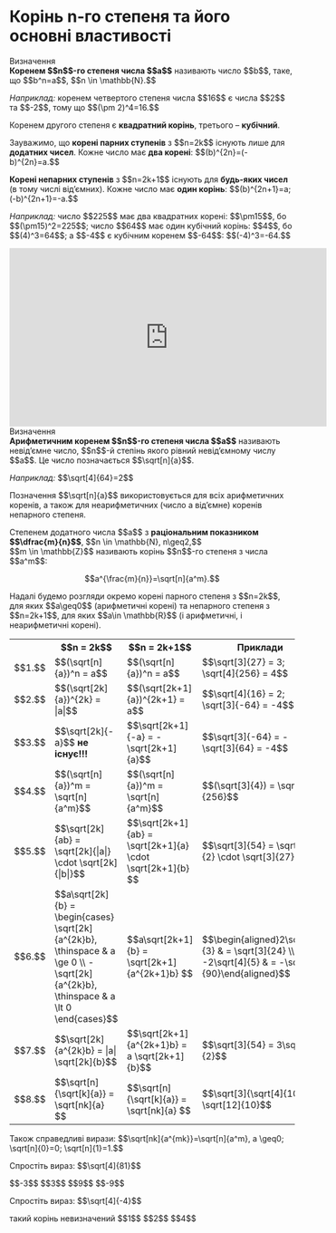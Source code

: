 # Корінь n-го степеня та його основні властивості

<div class="space">
<div class="eoz-wrap">
<span class="eoz">Визначення</span>
<div class="eoz-text">
<b>Коренем $$n$$-го степеня числа $$a$$</b> називають число $$b$$, таке, що $$b^n=a$$, $$n \in \mathbb{N}.$$
</div>
</div>
</div>

<p><i>Наприклад:</i> коренем четвертого степеня числа $$16$$ є числа $$2$$ та $$-2$$, тому що $$(\pm 2)^4=16.$$</p>

<div class="space">
</div>

<p>Коренем другого степеня є <b>квадратний корінь</b>, третього – <b>кубічний</b>.</p>

<div class="space">
</div>

<p>Зауважимо, що <b>корені парних ступенів</b> з $$n=2k$$ існують лише для <b>додатних чисел</b>. Кожне число має <b>два корені</b>: $$(b)^{2n}=(-b)^{2n}=a.$$</p>

<div class="space">
</div>

<p><b>Корені непарних ступенів</b> з $$n=2k+1$$ існують для <b>будь-яких чисел</b> (в тому числі від’ємних). Кожне числo має <b>один корінь</b>: $$(b)^{2n+1}=a; (-b)^{2n+1}=-a.$$</p>

<div class="space">
</div>

<p><i>Наприклад:</i> число $$225$$ має два квадратних корені: $$\pm15$$, бо $$(\pm15)^2=225$$; число $$64$$ має один кубічний корінь: $$4$$, бо $$(4)^3=64$$; а $$-4$$ є кубічним коренем $$-64$$: $$(-4)^3=-64.$$</p>

<div class="space">
</div>

<div class="fluidMedia">
<iframe align="center" width="560" height="315" src="https://www.youtube.com/embed/HdViRgx9uLE" frameborder="0" allowfullscreen></iframe>
</div>
<div class="popup">
</div>

<div class="space">
</div>

<div class="space">
<div class="eoz-wrap">
<span class="eoz">Визначення</span>
<div class="eoz-text">
<b>Арифметичним коренем $$n$$-го степеня числа $$a$$</b> називають невід’ємне число, $$n$$-й степінь якого рівний невід’ємному числу $$a$$. Це число позначається $$\sqrt[n]{a}$$.
</div>
</div>
</div>

<p><i>Наприклад:</i> $$\sqrt[4]{64}=2$$</p>

<div class="space">
</div>

<p>Пoзначення $$\sqrt[n]{a}$$ використовується для всіх арифметичних коренів, а також для неарифметичних (число a від’ємне) коренів непарного степеня.</p>

<div class="space">
</div>

<p>Степенем додатного числа $$a$$ з <b>раціональним показником $$\dfrac{m}{n}$$</b>, $$n \in \mathbb{N}, n\geq2,$$<br> $$m \in \mathbb{Z}$$ називають корінь $$n$$-го степеня з числа $$a^m$$:</p> 
<p align="center">$$a^{\frac{m}{n}}=\sqrt[n]{a^m}.$$</p>

<p>Надалі будемо розгляди окремо корені парного степеня з $$n=2k$$, для яких $$a\geq0$$ (арифметичні корені) та непарного степеня з $$n=2k+1$$, для яких $$a\in \mathbb{R}$$ (і арифметичні, і неарифметичні корені).</p>

<div class="space">
</div>

<!--<style type="text/css">
.tg  {border-collapse:collapse;border-spacing:0;border:border: 1px solid #FAAF00;}
.tg td{font-family:Arial, sans-serif;font-size:14px;padding:10px 5px;border-style:solid;border-width:1px;border-color:#FAAF00;overflow:hidden;word-break:normal;}
.tg th{font-family:Arial, sans-serif;font-size:14px;font-weight:normal;padding:10px 5px;border-style:solid;border-width:1px;;overflow:hidden;word-break:normal;}
.tg .tg-baqh{text-align:left;vertical-align:center}
.tg .tg-yw4l{vertical-align:center}
.tg .tg-yw4a{text-align:center;vertical-align:center}
</style>-->
<table class="tg">
  <tr>
    <th class="tg-yw4l"></th>
    <th class="tg-baqh">$$n = 2k$$</th>
    <th class="tg-baqh">$$n = 2k+1$$</th>
    <th class="tg-baqh">Приклади</th>
  </tr>
  <tr>
    <td class="tg-yw4a">$$1.$$</td>
    <td class="tg-yw4l">$$(\sqrt[n]{a})^n = a$$</td>
    <td class="tg-yw4l">$$(\sqrt[n]{a})^n = a$$</td>
    <td class="tg-yw4l">$$\sqrt[3]{27} = 3; \sqrt[4]{256} = 4$$</td>
  </tr>
  <tr>
    <td class="tg-yw4a">$$2.$$</td>
    <td class="tg-yw4l">$$(\sqrt[2k]{a})^{2k} = |a|$$</td>
    <td class="tg-yw4l">$$(\sqrt[2k+1]{a})^{2k+1} = a$$</td>
    <td class="tg-yw4l">$$\sqrt[4]{16} = 2; \sqrt[3]{-64} = -4$$</td>
  </tr>
  <tr>
    <td class="tg-yw4a">$$3.$$</td>
    <td class="tg-yw4l">$$\sqrt[2k]{-a}$$ <b>не існує!!!</b></td>
    <td class="tg-yw4l">$$\sqrt[2k+1]{-a} = -\sqrt[2k+1]{a}$$</td>
    <td class="tg-yw4l">$$\sqrt[3]{-64} = -\sqrt[3]{64} = -4$$</td>
  </tr>
  <tr>
    <td class="tg-yw4a">$$4.$$</td>
    <td class="tg-yw4l">$$(\sqrt[n]{a})^m = \sqrt[n]{a^m}$$</td>
    <td class="tg-yw4l">$$(\sqrt[n]{a})^m = \sqrt[n]{a^m}$$</td>
    <td class="tg-yw4l">$$(\sqrt[3]{4}) = \sqrt[3]{256}$$</td>
  </tr>
  <tr>
    <td class="tg-yw4a">$$5.$$</td>
    <td class="tg-yw4l">$$\sqrt[2k]{ab} = \sqrt[2k]{|a|} \cdot \sqrt[2k]{|b|}$$</td>
    <td class="tg-yw4l">$$\sqrt[2k+1]{ab} = \sqrt[2k+1]{a} \cdot \sqrt[2k+1]{b} $$</td>
    <td class="tg-yw4l">$$\sqrt[3]{54} = \sqrt[3]{2} \cdot \sqrt[3]{27}$$</td>
  </tr>
  <tr>
    <td class="tg-yw4a">$$6.$$</td>
    <td class="tg-yw4l">$$a\sqrt[2k]{b} = 
    \begin{cases}
    \sqrt[2k]{a^{2k}b}, \thinspace & a \ge 0 \\
    -\sqrt[2k]{a^{2k}b}, \thinspace & a \lt 0
    \end{cases}$$</td>
    <td class="tg-yw4l">$$a\sqrt[2k+1]{b} = \sqrt[2k+1]{a^{2k+1}b} $$</td>
    <td class="tg-yw4l">$$\begin{aligned}2\sqrt[3]{3} & = \sqrt[3]{24} \\ -2\sqrt[4]{5} & = -\sqrt[4]{90}\end{aligned}$$</td>
  </tr>
  <tr>
    <td class="tg-yw4a">$$7.$$</td>
    <td class="tg-yw4l">$$\sqrt[2k]{a^{2k}b} = |a| \sqrt[2k]{b}$$</td>
    <td class="tg-yw4l">$$\sqrt[2k+1]{a^{2k+1}b} = a \sqrt[2k+1]{b}$$</td>
    <td class="tg-yw4l">$$\sqrt[3]{54} = 3\sqrt[3]{2}$$</td>
  </tr>
  <tr>
    <td class="tg-yw4a">$$8.$$</td>
    <td class="tg-yw4l">$$\sqrt[n]{\sqrt[k]{a}} = \sqrt[nk]{a} $$</td>
    <td class="tg-yw4l">$$\sqrt[n]{\sqrt[k]{a}} = \sqrt[nk]{a} $$</td>
    <td class="tg-yw4l">$$\sqrt[3]{\sqrt[4]{10}} = \sqrt[12]{10}$$</td>
  </tr>
</table>

<p>Також справедливі вирази: $$\sqrt[nk]{a^{mk}}=\sqrt[n]{a^m}, a \geq0; \sqrt[n]{0}=0; \sqrt[n]{1}=1.$$</p>

<div class="space"></div>

<quiz correctLabel="correct" incorrectLabel="incorrect" checkLabel="check">
    <question text="">
        <p>Спростіть вираз: $$\sqrt[4]{81}$$</p>
        <answer> $$-3$$</answer>
        <answer correct> $$3$$</answer>
        <answer> $$9$$</answer>
        <answer> $$-9$$</answer>
    </question>
    <question text="">
        <p>Спростіть вираз: $$\sqrt[4]{-4}$$</p>
        <answer correct> такий корінь невизначений</answer>
        <answer> $$1$$</answer>
        <answer> $$2$$</answer>
        <answer> $$4$$</answer>
    </question>
</quiz>